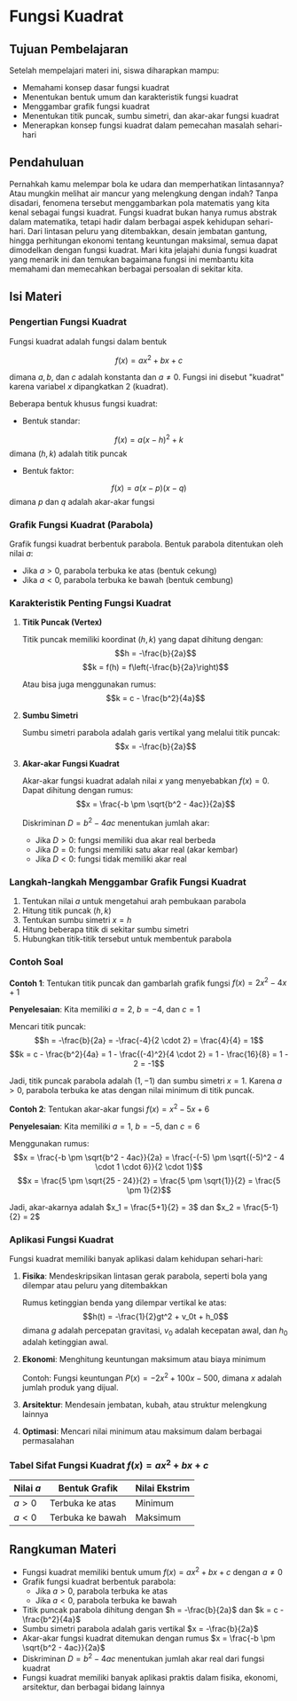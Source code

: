 # Fungsi Kuadrat

## Tujuan Pembelajaran

Setelah mempelajari materi ini, siswa diharapkan mampu:

- Memahami konsep dasar fungsi kuadrat
- Menentukan bentuk umum dan karakteristik fungsi kuadrat
- Menggambar grafik fungsi kuadrat
- Menentukan titik puncak, sumbu simetri, dan akar-akar fungsi kuadrat
- Menerapkan konsep fungsi kuadrat dalam pemecahan masalah sehari-hari

## Pendahuluan

Pernahkah kamu melempar bola ke udara dan memperhatikan lintasannya? Atau mungkin melihat air mancur yang melengkung dengan indah? Tanpa disadari, fenomena tersebut menggambarkan pola matematis yang kita kenal sebagai fungsi kuadrat. Fungsi kuadrat bukan hanya rumus abstrak dalam matematika, tetapi hadir dalam berbagai aspek kehidupan sehari-hari. Dari lintasan peluru yang ditembakkan, desain jembatan gantung, hingga perhitungan ekonomi tentang keuntungan maksimal, semua dapat dimodelkan dengan fungsi kuadrat. Mari kita jelajahi dunia fungsi kuadrat yang menarik ini dan temukan bagaimana fungsi ini membantu kita memahami dan memecahkan berbagai persoalan di sekitar kita.

## Isi Materi

### Pengertian Fungsi Kuadrat

Fungsi kuadrat adalah fungsi dalam bentuk

$$f(x) = ax^2 + bx + c$$

dimana $a, b,$ dan $c$ adalah konstanta dan $a \neq 0$. Fungsi ini disebut "kuadrat" karena variabel $x$ dipangkatkan 2 (kuadrat).

Beberapa bentuk khusus fungsi kuadrat:

- Bentuk standar:

$$f(x) = a(x - h)^2 + k$$ dimana $(h, k)$ adalah titik puncak

- Bentuk faktor:

$$f(x) = a(x - p)(x - q)$$ dimana $p$ dan $q$ adalah akar-akar fungsi

### Grafik Fungsi Kuadrat (Parabola)

Grafik fungsi kuadrat berbentuk parabola. Bentuk parabola ditentukan oleh nilai $a$:

- Jika $a > 0$, parabola terbuka ke atas (bentuk cekung)
- Jika $a < 0$, parabola terbuka ke bawah (bentuk cembung)

### Karakteristik Penting Fungsi Kuadrat

1. **Titik Puncak (Vertex)**

   Titik puncak memiliki koordinat $(h, k)$ yang dapat dihitung dengan:
   $$h = -\frac{b}{2a}$$
   $$k = f(h) = f\left(-\frac{b}{2a}\right)$$

   Atau bisa juga menggunakan rumus:
   $$k = c - \frac{b^2}{4a}$$

2. **Sumbu Simetri**

   Sumbu simetri parabola adalah garis vertikal yang melalui titik puncak:
   $$x = -\frac{b}{2a}$$

3. **Akar-akar Fungsi Kuadrat**

   Akar-akar fungsi kuadrat adalah nilai $x$ yang menyebabkan $f(x) = 0$.
   Dapat dihitung dengan rumus:
   $$x = \frac{-b \pm \sqrt{b^2 - 4ac}}{2a}$$

   Diskriminan $D = b^2 - 4ac$ menentukan jumlah akar:
   - Jika $D > 0$: fungsi memiliki dua akar real berbeda
   - Jika $D = 0$: fungsi memiliki satu akar real (akar kembar)
   - Jika $D < 0$: fungsi tidak memiliki akar real

### Langkah-langkah Menggambar Grafik Fungsi Kuadrat

1. Tentukan nilai $a$ untuk mengetahui arah pembukaan parabola
2. Hitung titik puncak $(h, k)$
3. Tentukan sumbu simetri $x = h$
4. Hitung beberapa titik di sekitar sumbu simetri
5. Hubungkan titik-titik tersebut untuk membentuk parabola

### Contoh Soal

**Contoh 1**: Tentukan titik puncak dan gambarlah grafik fungsi $f(x) = 2x^2 - 4x + 1$

**Penyelesaian**:
Kita memiliki $a = 2$, $b = -4$, dan $c = 1$

Mencari titik puncak:
$$h = -\frac{b}{2a} = -\frac{-4}{2 \cdot 2} = \frac{4}{4} = 1$$
$$k = c - \frac{b^2}{4a} = 1 - \frac{(-4)^2}{4 \cdot 2} = 1 - \frac{16}{8} = 1 - 2 = -1$$

Jadi, titik puncak parabola adalah $(1, -1)$ dan sumbu simetri $x = 1$.
Karena $a > 0$, parabola terbuka ke atas dengan nilai minimum di titik puncak.

**Contoh 2**: Tentukan akar-akar fungsi $f(x) = x^2 - 5x + 6$

**Penyelesaian**:
Kita memiliki $a = 1$, $b = -5$, dan $c = 6$

Menggunakan rumus:
$$x = \frac{-b \pm \sqrt{b^2 - 4ac}}{2a} = \frac{-(-5) \pm \sqrt{(-5)^2 - 4 \cdot 1 \cdot 6}}{2 \cdot 1}$$
$$x = \frac{5 \pm \sqrt{25 - 24}}{2} = \frac{5 \pm \sqrt{1}}{2} = \frac{5 \pm 1}{2}$$

Jadi, akar-akarnya adalah $x_1 = \frac{5+1}{2} = 3$ dan $x_2 = \frac{5-1}{2} = 2$

### Aplikasi Fungsi Kuadrat

Fungsi kuadrat memiliki banyak aplikasi dalam kehidupan sehari-hari:

1. **Fisika**: Mendeskripsikan lintasan gerak parabola, seperti bola yang dilempar atau peluru yang ditembakkan

   Rumus ketinggian benda yang dilempar vertikal ke atas:
   $$h(t) = -\frac{1}{2}gt^2 + v_0t + h_0$$
   dimana $g$ adalah percepatan gravitasi, $v_0$ adalah kecepatan awal, dan $h_0$ adalah ketinggian awal.

2. **Ekonomi**: Menghitung keuntungan maksimum atau biaya minimum

   Contoh: Fungsi keuntungan $P(x) = -2x^2 + 100x - 500$, dimana $x$ adalah jumlah produk yang dijual.

3. **Arsitektur**: Mendesain jembatan, kubah, atau struktur melengkung lainnya

4. **Optimasi**: Mencari nilai minimum atau maksimum dalam berbagai permasalahan

### Tabel Sifat Fungsi Kuadrat $f(x) = ax^2 + bx + c$

| Nilai $a$ | Bentuk Grafik | Nilai Ekstrim |
|-----------|---------------|---------------|
| $a > 0$   | Terbuka ke atas | Minimum |
| $a < 0$   | Terbuka ke bawah | Maksimum |

## Rangkuman Materi

- Fungsi kuadrat memiliki bentuk umum $f(x) = ax^2 + bx + c$ dengan $a \neq 0$
- Grafik fungsi kuadrat berbentuk parabola:
  - Jika $a > 0$, parabola terbuka ke atas
  - Jika $a < 0$, parabola terbuka ke bawah
- Titik puncak parabola dihitung dengan $h = -\frac{b}{2a}$ dan $k = c - \frac{b^2}{4a}$
- Sumbu simetri parabola adalah garis vertikal $x = -\frac{b}{2a}$
- Akar-akar fungsi kuadrat ditemukan dengan rumus $x = \frac{-b \pm \sqrt{b^2 - 4ac}}{2a}$
- Diskriminan $D = b^2 - 4ac$ menentukan jumlah akar real dari fungsi kuadrat
- Fungsi kuadrat memiliki banyak aplikasi praktis dalam fisika, ekonomi, arsitektur, dan berbagai bidang lainnya
